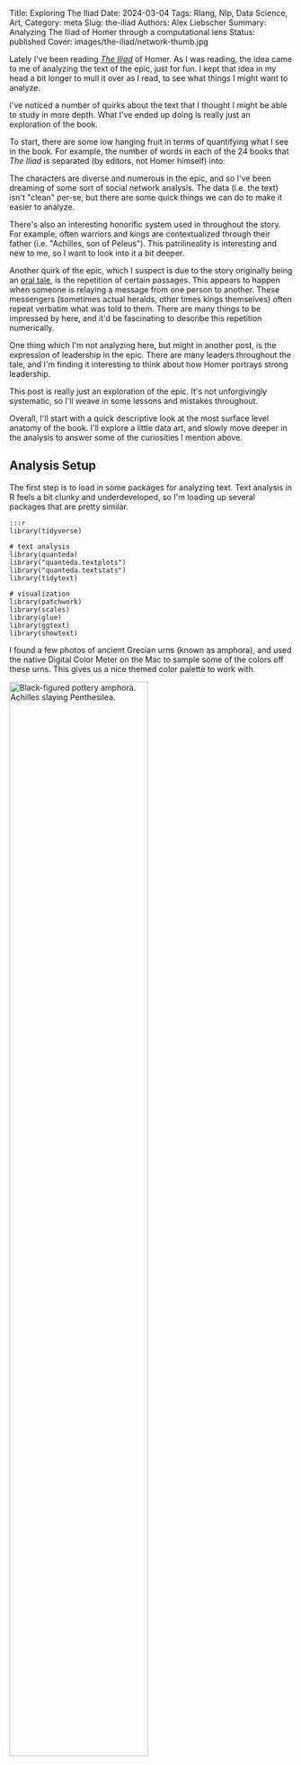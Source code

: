 Title: Exploring The Iliad
Date: 2024-03-04
Tags: Rlang, Nlp, Data Science, Art, 
Category: meta
Slug: the-iliad
Authors: Alex Liebscher
Summary: Analyzing The Iliad of Homer through a computational lens
Status: published
Cover: images/the-iliad/network-thumb.jpg

Lately I've been reading [*The Iliad*](https://en.wikipedia.org/wiki/Iliad) of Homer. As I was reading, the idea came to me of analyzing the text of the epic, just for fun. I kept that idea in my head a bit longer to mull it over as I read, to see what things I might want to analyze.

I've noticed a number of quirks about the text that I thought I might be able to study in more depth. What I've ended up doing is really just an exploration of the book.

To start, there are some low hanging fruit in terms of quantifying what I see in the book. For example, the number of words in each of the 24 books that *The Iliad* is separated (by editors, not Homer himself) into.

The characters are diverse and numerous in the epic, and so I've been dreaming of some sort of social network analysis. The data (i.e. the text) isn't "clean" per-se, but there are some quick things we can do to make it easier to analyze.

There's also an interesting honorific system used in throughout the story. For example, often warriors and kings are contextualized through their father (i.e. "Achilles, son of Peleus"). This patrilineality is interesting and new to me, so I want to look into it a bit deeper.

Another quirk of the epic, which I suspect is due to the story originally being an [oral tale](https://en.wikipedia.org/wiki/Oral_storytelling), is the repetition of certain passages. This appears to happen when someone is relaying a message from one person to another. These messengers (sometimes actual heralds, other times kings themselves) often repeat verbatim what was told to them. There are many things to be impressed by here, and it'd be fascinating to describe this repetition numerically.

One thing which I'm not analyzing here, but might in another post, is the expression of leadership in the epic. There are many leaders throughout the tale, and I'm finding it interesting to think about how Homer portrays strong leadership.

This post is really just an exploration of the epic. It's not unforgivingly systematic, so I'll weave in some lessons and mistakes throughout.

Overall, I'll start with a quick descriptive look at the most surface level anatomy of the book. I'll explore a little data art, and slowly move deeper in the analysis to answer some of the curiosities I mention above.

## Analysis Setup

The first step is to load in some packages for analyzing text. Text analysis in R feels a bit clunky and underdeveloped, so I'm loading up several packages that are pretty similar.

    :::r
    library(tidyverse)

    # text analysis
    library(quanteda)
    library("quanteda.textplots")
    library("quanteda.textstats")
    library(tidytext)

    # visualization
    library(patchwork)
    library(scales)
    library(glue)
    library(ggtext)
    library(showtext)

I found a few photos of ancient Grecian urns (known as amphora), and used the native Digital Color Meter on the Mac to sample some of the colors off these urns. This gives us a nice themed color palette to work with.

<a href="https://www.britishmuseum.org/collection/object/G_1836-0224-127" target="_blank"><img data-src="{static}/images/the-iliad/amphora.png" class="uk-align-center" width="70%" height="" alt="Black-figured pottery amphora. Achilles slaying Penthesilea." uk-img></a>
<div class="caption">
    Black-figured pottery amphora. Achilles slaying Penthesilea.
</div>
<br/>

    :::r
    greek_colors <- c(
        rgb(18, 18, 18, maxColorValue = 255), # black
        rgb(60, 68, 78, maxColorValue = 255), # gray blue
        rgb(86, 53, 35, maxColorValue = 255), # dark brown
        rgb(155, 75, 30, maxColorValue = 255), # dark orange
        rgb(200, 110, 55, maxColorValue = 255), # orange
        rgb(230, 204, 134, maxColorValue = 255), # cream
        rgb(137, 157, 107, maxColorValue = 255) # green
    )
    show_col(greek_colors)

<pre class="code-output">
<img data-src="{static}/images/the-iliad/greek-colors.png" class="uk-align-left" width="60%" height="" alt="Greek colors" uk-img>
</pre>

To bolster the style of my findings even more, I've found a nice serif font called [Newsreader](https://fonts.google.com/specimen/Newsreader) which I'd like to use in my plots. I was hoping for a serif that reflected the sharp lines of ancient Greek and Cuniform a bit better, but this works well for now. We're using [showtext](https://github.com/yixuan/showtext) here in order to pull in new fonts. I find this package is great for that, and any font restrictions I face really boil down to ggplot limitations.

    :::r
    font_add_google("Newsreader", "newsreader")
    showtext_auto()

Lastly, I'll pull this all into a single theme that we can add right onto plots for quick styling.

    :::r
    theme_iliad <- list(
        theme_light(),
        theme(
            panel.grid = element_blank(),
            panel.border = element_blank(),
            
            text = element_text(color = greek_colors[1], family = "newsreader"),
            
            axis.text = element_text(size = 10),
            title = element_text(face = "bold", size = 14),
            plot.caption = element_text(size = 8, color = "gray70", face = "plain")
        )
    )

## Loading *The Iliad*

First off, if we're going to analyze the book we need the digitized text. Luckily, this is very easy to accomplish by heading to Project Gutenberg. My own physical copy is a [Samuel Butler](https://en.wikipedia.org/wiki/Samuel_Butler_(novelist)) translation (1942) and I was able to find [a digital copy](https://www.gutenberg.org/ebooks/2199) as well.

Looking over the text though it's not *exactly* the same as mine. I notice some minor punctuation differences mostly. The digital version uses Roman names which we revert to Greek in a second.

After downloading the text file though, I manually removed the preamble and post-script. This leaves me with primarily just the epic's text.

Here's a sample of what we see:

    :::r
    text <- read_file("butler.txt")
    cat(substr(text, 1, 400), '...')

<pre class="code-output">
BOOK I.


      The quarrel between Agamemnon and Achilles—Achilles withdraws
      from the war, and sends his mother Thetis to ask Jove to help the
      Trojans—Scene between Jove and Juno on Olympus.

      Sing, O goddess, the anger of Achilles son of Peleus, that
      brought countless ills upon the Achaeans. Many a brave soul did
      it send hurrying down to Hades, and many a he ...
</pre>


There is the famous and [beautiful opening line](https://lithub.com/a-master-class-in-words-on-the-vitality-and-vividness-of-the-iliads-opening-lines/) (which has many translations) after the book summary.

As mentioned, this particular transcription of Samuel Butler's translation uses the Roman names of some of the characters. My translation was written with the Greek names, and so I'd like to [revert](https://www.theoi.com/articles/roman-gods-vs-greek-gods-know-the-difference/) to those using `stringr`.

    :::r
    text <- text |>
        str_replace_all("Jove", "Zeus") |>
        str_replace_all("Saturn", "Cronus") |>
        str_replace_all("Juno", "Hera") |>
        str_replace_all("Neptune", "Poseidon") |>
        str_replace_all("Minerva", "Athene") |>
        str_replace_all("Diana", "Artemis") |>
        str_replace_all("Venus", "Aphrodite") |>
        str_replace_all("Mars", "Ares") |>
        str_replace_all("Vulcan", "Hephaestus") |>
        str_replace_all("Mercury", "Hermes") |>
        str_replace_all("Ulysses", "Odysseus")


Although Homer did not intend the epic to be split into chapters or books, this is how most modern copies are divided. This organization is helpful so we'll split the text into its books.

    :::r
    books <- text |>
        str_split_1("BOOK [XIV]+\\.")

    # filter out some remaining empty books
    books <- books[books != ""]


Finally, each book begins with a quick book summary. We want to remove those so that the text is not polluted by them.

    :::r
    books_ps <- books |>
        map(\(book) {
            paragraphs <- book |>
                str_split_1("\r\n\r\n") |>
                str_squish()

            paragraphs <- paragraphs[paragraphs != ""]

            paragraphs[2:length(paragraphs)] |>
                paste0(collapse = "\n\n")
        })


We'll make use of `quanteda` next and put the books into a corpus object.

    :::r
    book_names <- str_match_all(text, "BOOK [XIV]+")[[1]][,1]

    key_text <- corpus(
        as.character(books_ps),
        docnames = book_names
    )

This then gives us some nice helper functions, for example we can see how many words are in each book:

    :::r
    summary(key_text)

<pre class="code-output">
Corpus consisting of 24 documents, showing 24 documents:

       Text Types Tokens Sentences
     BOOK I  1313   6687       225
    BOOK II  1893   9121       299
   BOOK III  1066   4624       147
    BOOK IV  1300   5685       166
     BOOK V  1702   9675       295
    BOOK VI  1239   5676       164
   BOOK VII  1109   4977       142
  BOOK VIII  1335   5915       175
    BOOK IX  1449   7722       225
     BOOK X  1241   6237       197
    BOOK XI  1740   9449       237
   BOOK XII  1157   5270       125
  BOOK XIII  1708   9355       231
   BOOK XIV  1277   5840       158
    BOOK XV  1589   8245       236
   BOOK XVI  1776   9888       263
  BOOK XVII  1458   8071       211
 BOOK XVIII  1454   6723       187
   BOOK XIX  1057   4541       123
    BOOK XX  1246   5611       164
   BOOK XXI  1426   6905       206
  BOOK XXII  1288   6087       151
 BOOK XXIII  1737  10054       284
  BOOK XXIV  1545   9398       264
</pre>

## Scratching the Surface of the Epic

First, I want to visualize the above word count summary, to get a feel for how each book compares in terms of length:

    :::r
    summary(key_text) |>
        mutate(Text = factor(Text, levels = rev(book_names))) |>
        ggplot(aes(Text, Tokens)) +
        coord_flip(ylim = c(0, NA)) +
        geom_col(fill = greek_colors[3], width = 4/5) +
        geom_text(aes(label = number(Tokens, big.mark = ",")), y = 200, hjust = 0, size = 3, color = "white", family = "newsreader") +
        scale_y_continuous(labels = label_number(big.mark = ",")) +
        labs(x = element_blank(), y = element_blank(), title = "Words per Book",
            caption = "liebscher.github.io") +
        theme_iliad +
        theme(
            axis.text.x = element_blank(),
            axis.ticks.x = element_blank()
        )

<pre class="code-output">
<img data-src="{static}/images/the-iliad/words-per-book.png" class="uk-align-left" width="70%" height="" alt="Words per Book of The Iliad" uk-img>
</pre>

Next we'll break the books into tokens.

    :::r
    text_tokens <- key_text |>
        tokens()


And just out of curiosity, we'll take a look at word frequency across all books. Before doing so we'll remove all punctuation, numbers, and common stopwords so that our output consists primarily of "content" words, or words that will be more interesting to think about compared to "and" or "to" (i.e. [stopwords](https://en.wikipedia.org/wiki/Stop_word)).

    :::r
    token_freq <- text_tokens |>
        tokens(remove_punct = T, remove_numbers = T) |>
        tokens_remove(stopwords()) |>
        dfm(tolower = F) |>
        textstat_frequency(n = 30)

    token_freq |>
        mutate(
            label = if_else(
                frequency == max(frequency),
                glue("{frequency} total occurances"), as.character(frequency)
            )
        ) |>
        ggplot(aes(frequency, fct_reorder(feature, frequency))) +
        coord_cartesian(xlim = c(0, 1200)) +
        geom_segment(aes(x = 0, xend = frequency), color = "gray90") +
        geom_point(color = greek_colors[3]) +
        geom_text(
            aes(label = label),
            family = "newsreader", hjust = 0, nudge_x = 20, size = 3,
            color = greek_colors[3]
        ) +
        labs(x = element_blank(), y = element_blank(),
            title = "Most Common Words in The Iliad",
            caption = "liebscher.github.io") +
        theme_iliad +
        theme(
            axis.text.x = element_blank()
        )

<pre class="code-output">
<img data-src="{static}/images/the-iliad/most-common-words.png" class="uk-align-left" width="80%" height="" alt="Most Common Words in The Iliad" uk-img>
</pre>

Knowing the text, these frequencies make sense. For example "son" is said often as part of the noun phrase, "son of..." some patriarch, like Zeus is "son of Cronus". We'll actually return to this in the last section.

It's neat to see ships, spear, horses, and hand show up as often as they do.

## Diving Below

While reading the `quanteda` documentation, I discovered a technique I haven't seen before. Apparently it's called an "x-ray" plot, based off [the original visualization for Kindle](https://thegogglesdonothing.com/archives/2012/09/amazon_kindle_and_text_mining.shtml). It shows the relative occurrences of a word across documents or books.

I thought it'd be interesting to look at when certain characters come in and out of the story through one of these plots. These aren't entirely accurate plots (e.g. some characters are only mentioned in terms of their father), but they're a first approximation.

To get started, we'll create two helper functions. The first to create the data to plot, and the second to plot.

    :::r
    pull_xray <- function(token, color) {
        token_xray <- text_tokens |>
            kwic(token)

        tibble(
            token = token,
            color = color,
            docname = factor(token_xray$docname, levels = book_names),
            from = token_xray$from,
            ntokens = attr(token_xray, "ntoken")[token_xray$docname],
            relative = from / ntokens
        )
    }

    plot_xray <- function(xray_df) {
        xray_df |>
            mutate(docname = fct_rev(docname)) |>
            ggplot(aes(x = relative, y = docname)) +
            geom_segment(aes(
                color = color,
                xend = after_stat(x),
                yend = after_stat(y + 0.5),
                y = stage(docname, after_stat = y - 0.5)
            ),
            linewidth = 3/5) +
            scale_color_identity(
                guide = guide_legend(position = "top"),
                labels = unique(xray_df$token)
            ) +
            labs(x = element_blank(),
                y = element_blank(),
                color = element_blank(),
                caption = "liebscher.github.io") +
            theme_iliad +
            theme(
                axis.ticks.y = element_blank(),
                axis.text.x = element_blank(),
                legend.text = element_text(size = 14)
            )
    }

While writing this code, I actually started with the data art aspect (covered in the next section). I'll start with the simpler version first, but while exploring these solutions I ran into an unexpected headache. Two problems arose: I wanted the x-ray bars to show up on a normal discrete y-axis, and I wanted the x-ray bars to be centered on each discrete tick.

The solution was to modify the plot layers for `y` and `yend` with `after_stat` and `stage`. The problem was that the discrete axis was being converted to a numeric axis under the hood, and in order to shift the segments vertically I needed to modify this conversion function.

Early on in *The Iliad* we say goodbye to Achilles for a while. He returns a bit in the middle and at the end, but he has a distinct ebb and flow of appearances in *The Iliad*.

Let's compare how often he is mentioned to how often Zeus, who is present throughout, is mentioned:

    :::r
    bind_rows(
        pull_xray("Achilles", greek_colors[1]),
        pull_xray("Zeus", greek_colors[4])
    ) |>
        plot_xray()

<pre class="code-output">
<img data-src="{static}/images/the-iliad/xray-achilles.png" class="uk-align-left" width="80%" height="" alt="X-ray plot of Achilles and Zeus" uk-img>
</pre>

It's fairly easy to see different points in the plot here. For example, Achilles leaves the battle field (and plot) after his argument with Agamemnon in Book I. When faced with manic Hector and the encroaching Trojan army, Agamemnon sends his warriors to appeal to Achilles in Book IX. I like how you can see Agamemnon's discussion of Achilles followed by the interactions with Achilles in Book IX.

Another character that interests me is wise old Nestor, portrayed as an elder whose word is final, he offers sage advice to the Greeks. I suspect that Nestor must come in especially at pivotal decision points in the book. He seems the closest to the omniscient gods as the Greeks will get, so perhaps he plays an important plot delivery part.

    :::r
    pull_xray("Nestor", greek_colors[3]) |>
        plot_xray()

<pre class="code-output">
<img data-src="{static}/images/the-iliad/xray-nestor.png" class="uk-align-left" width="80%" height="" alt="X-ray plot of Nestor" uk-img>
</pre>

I find this very compelling! For example, after Achilles turns down Agamemnon's plea to join back in the battle in Book IX, Agamemnon is distressed and in need of guidance. He seeks out Nestor in the middle of the night in Book X. This even feels like a turning point in the novel -- Hector and the Trojans are so close to laying siege the ships of the Achaeans and fate is too close for Agamemnon's comfort. Nestor says to him, in a very prescient way, "Most noble son of Atreus, king of men, Agamemnon, **Zeus will not do all for Hector that Hector thinks he will.**" Very resolute!

I'm also curious how the Gods appear in the story as well. I would think that Gods who favor different peoples are unlikely to co-appear, just as enemies are unlikely to have conversations with each other. We'll explore this by looking at mentions of Athene (who favors the Greeks) and Apollo (who favors the Trojans):

    :::r
    bind_rows(
        pull_xray("Athene", greek_colors[1]),
        pull_xray("Apollo", greek_colors[7])
    ) |>
        plot_xray()

<pre class="code-output">
<img data-src="{static}/images/the-iliad/xray-gods.png" class="uk-align-left" width="80%" height="" alt="X-ray plot of Athene and Apollo" uk-img>
</pre>

It does appear that Athene, who favors the Greeks, and Apollo, who favors the Trojans, generally don't overlap very often. Obviously this is just eye-balling, and we'd need to be more specific if we wanted to determine if these gods do interact often.

### Being More Artful

I was introduced to [Nadieh Bremer's](https://www.visualcinnamon.com/about/) [data art posters for Sony Music](https://www.visualcinnamon.com/2020/06/sony-music-data-art/) a few months ago. I felt inspired by this work, and wanted to mimic it just for fun and to try something new. My childhood and teenage years were very artistic and so some day I might like to come back to this, perhaps merging it with my technical expertise.

Here I'm combining the x-ray plots of our two Achaean heros and the word count of each book. This is hardly a useful plot, but it is interesting to play with the [new ggplot2 3.5.0](https://ggplot2.tidyverse.org/news/index.html#ggplot2-350) [`coord_radial()`](https://ggplot2.tidyverse.org/reference/coord_polar.html).

    :::r
    p1 <- bind_rows(
        pull_xray("Achilles", greek_colors[3]),
        pull_xray("Agamemnon", greek_colors[3])
    ) |>
        ggplot(aes(x = (relative + 0.05) / 1.1, y = docname)) +
        coord_radial(inner.radius = 0.1, expand = F, start = 0.2, end = -0.2) +
        geom_segment(
            aes(color = color, xend = after_stat(x), yend = after_stat(y + 0.5), y = stage(docname, after_stat = y - 0.5)),
            linewidth = 1, alpha = 4/5
        ) +
        scale_color_identity() +
        scale_y_discrete(drop = F) +
        labs(x = element_blank(), y = element_blank()) +
        theme_minimal() +
        theme(
            panel.border = element_blank(),
            axis.ticks.y = element_blank(),
            axis.text = element_blank(),
            panel.grid = element_blank(),
            legend.text = element_text(size = 14),
            plot.background = element_rect(fill = "#F2F4F4", color = NA)
        )


    p2 <- summary(key_text) |>
        ggplot(aes(Tokens, Text)) +
        coord_radial(start = -0.06*pi, end = 0.06*pi) +
        geom_col(fill = greek_colors[5], width = 2/3) +
        theme_void() +
        theme(
            panel.background = element_rect(fill = "transparent", color = NA),
            plot.background = element_rect(fill = "transparent", color = NA)
        )


    p1 + inset_element(p2, 0, 0.495, 1, 1)

<pre class="code-output">
<img data-src="{static}/images/the-iliad/xray-art.png" class="uk-align-left" width="80%" height="" alt="X-ray art" uk-img>
</pre>

Like I said, maybe not the most useful. But also it could be prettier if I kept experimenting with it. I could continue to layer and layer new data, but I felt like just this much was enough to try some new things. There was a surprising amount of hard-coded-ness to this tangent, unfortunately, which might just be part of what makes this work akin to art.

## Love and Death

Although I'm quick to disparage sentiment analyses, I wanted to give it a try with this project. I thought there might be an interesting visualization opportunity with these data too.

For example, "fortune" and "death" have distinct sentiments according to the [AFINN](https://www.tidytextmining.com/sentiment#the-sentiments-datasets) (where greater than 0 is positive language and less than 0 is negative language):

    :::r
    tibble(word = c("love", "death")) |>
        left_join(get_sentiments("afinn"))

<pre class="code-output">
  word  value
1 love      3
2 death    -2
</pre>

The question is: how does the sentiment change over time? The goal is to measure sentiment from words like these over the course of each book. We'll take every word in the book and match it to a sentiment rating. Here we do that and print out the first six words in the book along with their sentiment rating:

    :::r
    tidy_corpus <- tibble(
        doc = as.character(books_ps),
        docnames = str_match_all(text, "BOOK [XIV]+")[[1]][,1]
    )

    tidy_tokens <- tidy_corpus |>
        unnest_tokens(word, doc, to_lower = T)

    sentiment <- tidy_tokens |>
        left_join(get_sentiments("afinn"))

    sentiment |>
        head()

<pre class="code-output">
  docnames word    value
1 BOOK I   sing       NA
2 BOOK I   o          NA
3 BOOK I   goddess    NA
4 BOOK I   the        NA
5 BOOK I   anger      -3
6 BOOK I   of         NA
</pre>

We finally compute the cumulative sentiment over each book.

    :::r
    book_labels <- sentiment |>
        distinct(docnames) |>
        mutate(
            docnames = factor(docnames, levels = docnames),

            # for visualization purposes we want just the roman numeral
            book = str_remove(docnames, "BOOK "),
            book = factor(book, levels = book)
        )

    sentiment |>
        mutate(docnames = factor(docnames, levels = book_names)) |>
        group_by(docnames) |>
        mutate(
            index = row_number(),
            rel = index / n(),
            cum_sent = cumsum(replace_na(value, 0))
        ) |>
        filter(round(rel * 100) %% 5 == 0) |>

        ggplot(aes(rel, cum_sent + 150, color = cum_sent)) +
        coord_radial(expand = F, inner.radius = 0.25) +
        facet_wrap(~ docnames, ncol = 6) +
        geom_smooth(aes(color = after_stat(y - 200), group = 1), method = "loess", formula = y ~ x, se = F, linewidth = 1.5, show.legend = F) +
        geom_text(aes(label = book), data = book_labels, family = "newsreader", x = 0, y = -155, size = 2.25, color = greek_colors[2]) +
        scale_color_gradient2(low = "red3", mid = "gray90", high = "green4") +
        labs(caption = "liebscher.github.io") +
        theme_void() +
        theme(
            strip.text = element_blank(),
            plot.caption = element_text(family = "newsreader", size = 8, color = "gray70", face = "plain")
        )

<pre class="code-output">
<img data-src="{static}/images/the-iliad/sentiment.png" class="uk-align-left" width="80%" height="" alt="Sentiment" uk-img>
</pre>

To explain this just a bit:

We have a data frame of every word and its associated AFINN sentiment. Then for each book, we create a cumulative sum of those sentiment ratings. Where AFINN rates 0 as neutral sentiment, and positive and negative sentiment. We scale the books so that we're visualizing sentiment from the relative beginning to end.

This is on a by-word basis, which is a lot of data to plot on its own. That's why we sample only every 500th cumulative sentiment measure. We then plot a Loess smoothing curve over these ratings to give us a smooth line from beginning to end. We could do the same thing with the raw data as points, but I think this looks nicer.

As the swirls drift into green, the story has gotten more positive. As they head toward red, it's more negative.

We can see that most books are rather dark, except Book IX. We probably could expect this, since, after all, it is on the surface a book about war (with lots of slaying and misfortune). It is interesting to see Book XXII particularly dark (this is where Hector is killed).

One shortcoming of this approach is the sheer missingness of sentiments for tokens.

    :::r
    sentiment |>
        summarize(total_words = n(), words_with_rating = sum(!is.na(value)))

<pre class="code-output">
  total_words words_with_rating
1      153268              8833
</pre>

In total, only 8,833 words of the 153,268 have a sentiment rating (barely 5%)! In an ideal world, many more words would have an attached sentiment rating, that way our visuals are more certain. However, sentiment is highly contextual, so it's unsurprising that this data is so incomplete.

## The Web of Characters

I'll be honest, there's *a lot* of characters in *The Iliad*, and even more names mentioned. At first it was a bit hard to keep track of, but five books in and you definitely start to solidify your understanding of who's who.

All these characters though have had me dreaming about some sort of "web of characters". I was partially motivated by similar work, such as [Venturini et al. (2017)](https://mediarep.org/server/api/core/bitstreams/699b22aa-9bf8-4a75-92e8-c9caf00530e9/content). Unlike this work though, I want to focus solely on characters. I think this is a particularly interesting way to evaluate the story at a high level.

First, we have a few new packages to load for working with graphs:

    :::r
    library(widyr)
    library(tidygraph)
    library(igraph)
    library(ggraph)
    library(ggnewscale)

Next, I'm interested in looking at how characters co-occur as a proxy for who's interacting with who. We might anticipate that certain characters will have interactions with the gods more than other characters, and hopefully we see a distinction between the Gods, the Achaeans, and the Trojans.

We'll start by splitting the text into paragraphs. This is extremely rudimentary, but it's a first step which we can later critique. I firmly believe that one step must be taken, no matter how poor, so that we can continuously improve based on concrete evidence.

I'll count how often characters are mentioned in the same paragraph together. I also split the paragraphs into tokens, and finally calculate the pairwise correlation between tokens within paragraphs.

    :::r
    tidy_paragraphs <- tidy_corpus |>
        unnest_paragraphs(paragraph, doc, to_lower = F) |>
        mutate(paragraph_ix = row_number()) |>
        ungroup()

    tidy_paragraph_tokens <- tidy_paragraphs |>
        unnest_tokens(word, paragraph, to_lower = F)

    token_cor <- tidy_paragraph_tokens |>
        anti_join(stop_words) |>
        group_by(word) |>
        filter(n() >= 10) |>
        pairwise_cor(word, paragraph_ix, sort = T)

    token_cor |>
        head(10)

<pre class="code-output">
   item1     item2     correlation
 1 mell      pell            1    
 2 pell      mell            1    
 3 Argus     slayer          0.925
 4 slayer    Argus           0.925
 5 bowl      mixing          0.728
 6 mixing    bowl            0.728
 7 bearing   aegis           0.703
 8 aegis     bearing         0.703
 9 addressed goodwill        0.616
10 goodwill  addressed       0.616
</pre>

As we can see, the resulting data frame lists all token pairs and their correlation. The most frequently co-occuring tokens are "pell" and "mell", which always show up in the same paragraph together. Another pair which stands out to me is "[aegis](https://en.wikipedia.org/wiki/Aegis)-bearing". This was new to me when I first read it, and the phrase is typically "aegis-bearing Zeus", meaning Zeus who carries the aegis shield.

Next, I'll filter to only pairs of key characters, including gods, Greeks, Trojans, and Women. The Women in *The Iliad* are worthy of their own entire study (and this has probably already been done), but I separate them because they are quite important to the epic. Helen is the reason why this monstrous war is even happening, and Breseis is the part of the reason Achilles leaves the battle in the beginning.

This doesn't capture every mention of these characters though. For example, Homer sometimes used "Olympian Thunderer" as an alias for Zeus. That's okay though, this is just a rough start.

    :::r
    gods <- c("Zeus", "Hera", "Athene", "Poseidon", "Hades", "Apollo", "Artemis",
            "Aphrodite", "Ares", "Hephaestus", "Hermes", "Iris", "Thetis")
    greeks <- c("Agamemnon", "Achilles", "Menelaus", "Nestor", "Odysseus", "Ajax",
                "Diomed", "Calchas", "Idomeneus")
    trojans <- c("Priam", "Paris", "Hector", "Helenus", "Antenor", "Sarpedon", "Galaucus")
    women <- c("Helen", "Briseis")

    character_graph <- token_cor |>
        filter(
            item1 %in% c(gods, greeks, trojans, women),
            item2 %in% c(gods, greeks, trojans, women)
        ) |>
        graph_from_data_frame(directed = F) |>
        as_tbl_graph() |>
        activate(nodes) |>
        left_join(
            tidy_paragraph_tokens |>
                count(word),
            by = c("name" = "word")
        ) |>
        mutate(
            group = case_when(
                name %in% gods ~ "God",
                name %in% greeks ~ "Greek",
                name %in% trojans ~ "Trojan",
                name %in% women ~ "Woman"
            )
        ) |>
        activate(edges) |>
        filter(correlation > 0.05)

    character_graph |>
        summary()

<pre class="code-output">
IGRAPH c9d4c51 UN-- 29 166 -- 
+ attr: name (v/c), n (v/n), group (v/c), correlation (e/n)
</pre>

We can refer to [the documentation](https://igraph.org/r/doc/print.igraph.html) to interpret this summary. It tells us that we have an undirected graph with named nodes, and that it is unweighted and non-bipartite.

Most of the above code should be self-explanatory. The last line though I'm filtering to only retain dyads with a slightly positive correlation (co-occurance). This will keep the edges in our graph to the bare minimum.

Next, we'll plot this graph:

    :::r
    character_graph |>
        ggraph(layout = "nicely") +
        geom_edge_link(aes(alpha = correlation), color = "gray50", show.legend = F) +
        geom_node_point(aes(size = n, color = group), show.legend = F) +
        scale_size_continuous(range = c(1, 8)) +
        new_scale("size") +
        geom_node_label(
            aes(label = name, color = group, size = n),
            family = "newsreader",
            repel = T, label.size = 0, fill = rgb(1, 1, 1, 0.3),
            show.legend = F
        ) +
        scale_size_continuous(range = c(2.5, 6)) +
        scale_color_manual(values = c(greek_colors[1], greek_colors[3], greek_colors[5], greek_colors[7])) +
        labs(color = element_blank(), caption = "liebscher.github.io") +
        theme(
            panel.background = element_rect(fill = "white", color = NA),
            plot.caption = element_text(family = "newsreader", size = 8, color = "gray70", face = "plain")
        )

<pre class="code-output">
<img data-src="{static}/images/the-iliad/network.png" class="uk-align-left" width="80%" height="" alt="Network" uk-img>
</pre>

Spectacular!

We can see some interesting patterns arise. For example, Helen connects Paris and Menelaus (she was originally Menelaus's wife, but Paris of Troy abducted her, thus initiating the war). We can also see Diomed linked to Athene (who seems to favor him), Iris sending messages between gods, and the overall three separate camps of people.

I'm pleased that this graph closely resembles more rigorous network analyses of the book (see e.g. [Kydros et al (2015)](https://www.euppublishing.com/doi/abs/10.3366/ijhac.2015.0141)). Some shortcomings of our approaches are the rather 1-dimensional perspective that characters are nodes, and edges are simple interactions. It would be nice to be a bit more inclusive with these definitions.

## Who's your patriarch?

In *The Iliad*, often times men are [mentioned by their father's name](https://en.wikipedia.org/wiki/Patrilineality), which appears to be an honorific.

I'm curious which fathers are mentioned the most relative to how often their sons are mentioned. First, we'll join all the text into a single string so that it's easier to search for substring across all books:

    :::r
    flat_text <- tidy_corpus |>
        pull(doc) |>
        str_flatten(collapse = " ")

Then we'll define a regular expression to search for mentions of patriarchs. This often is written like "son of Atreus" but could also be "Sons of aegis-bearing Zeus". In both cases, we'd want to capture "Atreus" and "Zeus" respectively.

    :::r
    fathers <- flat_text |>
        str_match_all("[Ss]ons? of[\\- A-Za-z]*? (?:King )?(?<name>[A-Z][a-z]+)") |>
        magrittr::extract2(1) |>
        as_tibble() |>
        filter(!(name %in% c("Achaeans", "Troy", "Trojans")))


Great, how many unique fathers are mentioned?

    :::r
    n_distinct(fathers$name)

<pre class="code-output">
162
</pre>

Which fathers are most often mentioned?

    :::r
    fathers |>
        count(name, sort = T) |>
        head()

<pre class="code-output">
  name        n
1 Atreus    133
2 Peleus     99
3 Tydeus     84
4 Cronus     73
5 Priam      48
6 Telamon    45
</pre>

Next we'll map each son to his father, and count mentions of the son's name. We'll work with just a subset of characters here to keep the analysis interpretable.

    :::r
    patrilineality <- tribble(
        ~father, ~son, ~people,
        "Cronus", "Zeus", "Gods",
        "Cronus", "Hades", "Gods",
        "Cronus", "Poseidon", "Gods",
        "Zeus", "Apollo", "Gods",
        "Zeus", "Ares", "Gods",
        "Priam", "Hector", "Trojans",
        "Priam", "Paris", "Trojans",
        "Priam", "Helenus", "Trojans",
        "Atreus", "Agamemnon", "Achaeans",
        "Atreus", "Menelaus", "Achaeans",
        "Peleus", "Achilles", "Achaeans",
        "Laertes", "Odysseus", "Achaeans",
        "Neleus", "Nestor", "Achaeans",
        "Laomedon", "Priam", "Trojans",
        "Telamon", "Ajax", "Achaeans",
        "Oileus", "Ajax", "Achaeans",
        "Tydeus", "Diomed", "Achaeans",
        "Menoetius", "Patroclus", "Achaeans"
    )

Finally, I'll count how often each son is mentioned in the text, and join that with the data frame of how often his father is mentioned.

    :::r
    patrilineality_mentions <- patrilineality |>
        rowwise() |>
        mutate(son_mentions = str_count(flat_text, son)) |>
        group_by(father) |>
        summarize(
            sons = paste0(son, collapse = ", "),
            sons_mentions = sum(son_mentions),
            people = first(people)
        ) |>
        left_join(
            fathers |>
                count(name, name = "father_mentions", sort = T),
            by = c("father" = "name")
        ) |>
        ungroup()

    patrilineality_mentions |>
        head()

<pre class="code-output">
  father    sons                  sons_mentions people   father_mentions
1 Atreus    Agamemnon, Menelaus             342 Achaeans             133
2 Cronus    Zeus, Hades, Poseidon           580 Gods                  73
3 Laertes   Odysseus                        124 Achaeans               9
4 Laomedon  Priam                           184 Trojans                3
5 Menoetius Patroclus                       173 Achaeans              27
6 Neleus    Nestor                           93 Achaeans              10
</pre>

This looks good. Let's assume that the more a father is mentioned compared to his son, the more important that father is. Let's plot this importance measure as the ratio of father mentions to son mentions:

    :::r
    patrilineality_mentions |>
        mutate(
            pair = paste0(father, " > ", sons),
            father_importance = father_mentions / sons_mentions
        ) |>
        ggplot(aes(father_importance, fct_reorder(pair, father_importance))) +
        coord_cartesian(xlim = c(0, 1)) +
        geom_segment(aes(x = 0, xend = father_importance), color = "gray90") +
        geom_point(aes(shape = people)) +
        scale_x_continuous(breaks = c(0.1, 0.9), labels = c("Very Unimportant", "Very Important")) +
        labs(y = element_blank(), x = element_blank(),
            shape = element_blank(),
            title = "Homer's Patriarchy",
            caption = "liebscher.github.io") +
        theme_iliad +
        theme(legend.position = "top", legend.text = element_text(size = 10))

<pre class="code-output">
<img data-src="{static}/images/the-iliad/patriarchy.png" class="uk-align-left" width="80%" height="" alt="Patriarchy" uk-img>
</pre>

[Tydeus](https://en.wikipedia.org/wiki/Tydeus) comes out as a very important patriarch, as the story is told. [Atreus](https://en.wikipedia.org/wiki/Atreus) as well. At first I was surprised to see Zeus so low in importance, although I think we can explain this as a difference between Zeus as the patriarch and Zeus as the subject. Essentially, his name is being double counted as a patriarch when some of those mentions are him as an individual. We could say the same of Priam.

## Conclusion

*The Iliad* is a must-read. It is one of the foundational layers of Western civilization: whether we realize it not, contemporary thought reflects authors like Goethe ([Wohlleben, 1967](https://www.tandfonline.com/doi/pdf/10.1080/19306962.1967.11754688)) and Socrates ([Brickhouse & Smith, 2000](https://www.google.com/books/edition/The_Philosophy_Of_Socrates/_1NRAAAAYAAJ?hl=en)), who reflect Homer. Reading *The Iliad* has not been nearly as difficult or monotonous as I expected. On the contrary, it's engaging, accessible, and colorful. The characters are rich, emotive, and complex. There may be many of them (nearly 100), but Homer's storytelling is crisp and we don't get too lost in the web. I would love to dive deeper in a more literary analysis of leadership and values as expressed by the characters. For example, I really enjoy such lessons as, "he that foments civil discord is a clanless, hearthless outlaw."

There's too many ways to dive computationally into a story like this, so this is just a start. In fact, I'd estimate that *The Iliad* is one of the most analyzed stories ever. I'm happy to be able to contribute one piece more to this timeless endeavor. I'd like to explore more of the extant analyses on the subject, although even that feels like a big task.

I have a copy of *The Odyssey* which I bought at the same time, and I'd like to read that next. I will consider writing a follow-up post on any analyses I do for that story.
